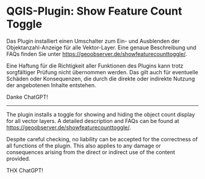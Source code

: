 # QGIS-Plugin: Show Feature Count Toggle

Das Plugin installiert einen Umschalter zum Ein- und Ausblenden der Objektanzahl-Anzeige für alle Vektor-Layer. Eine genaue Beschreibung und FAQs  finden Sie unter https://geoobserver.de/showfeaturecounttoggle/.

Eine Haftung für die Richtigkeit aller Funktionen des Plugins kann trotz sorgfältiger Prüfung nicht übernommen werden. Das gilt auch für eventuelle Schäden oder Konsequenzen, die durch die direkte oder indirekte Nutzung der angebotenen Inhalte entstehen.

Danke ChatGPT!

------------------------

The plugin installs a toggle for showing and hiding the object count display for all vector layers.
A detailed description and FAQs can be found at https://geoobserver.de/showfeaturecounttoggle/.

Despite careful checking, no liability can be accepted for the correctness of all functions of the plugin. This also applies to any damage or consequences arising from the direct or indirect use of the content provided.

THX ChatGPT!